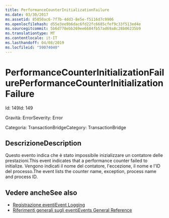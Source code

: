 ```yaml
---
title: PerformanceCounterInitializationFailure
ms.date: 03/30/2017
ms.assetid: 85050ac6-7f7b-4dd3-8e5e-f5116d7c9906
ms.openlocfilehash: d55e3ee9b6dac6fd22fc6685cfef9c33f513ed4e
ms.sourcegitcommit: 5b6d778ebb269ee6684fb57ad69a8c28b06235b9
ms.translationtype: MT
ms.contentlocale: it-IT
ms.lasthandoff: 04/08/2019
ms.locfileid: "59074040"
---
```

# <a name="performancecounterinitializationfailure"></a><span data-ttu-id="b2884-102">PerformanceCounterInitializationFailure</span><span class="sxs-lookup"><span data-stu-id="b2884-102">PerformanceCounterInitializationFailure</span></span>
<span data-ttu-id="b2884-103">Id: 149</span><span class="sxs-lookup"><span data-stu-id="b2884-103">Id: 149</span></span>  
  
 <span data-ttu-id="b2884-104">Gravità: Error</span><span class="sxs-lookup"><span data-stu-id="b2884-104">Severity: Error</span></span>  
  
 <span data-ttu-id="b2884-105">Categoria: TransactionBridge</span><span class="sxs-lookup"><span data-stu-id="b2884-105">Category: TransactionBridge</span></span>  
  
## <a name="description"></a><span data-ttu-id="b2884-106">Descrizione</span><span class="sxs-lookup"><span data-stu-id="b2884-106">Description</span></span>  
 <span data-ttu-id="b2884-107">Questo evento indica che è stato impossibile inizializzare un contatore delle prestazioni.</span><span class="sxs-lookup"><span data-stu-id="b2884-107">This event indicates that a performance counter failed to initialize.</span></span> <span data-ttu-id="b2884-108">Vengono indicati il nome del contatore, l'eccezione, il nome e l'ID del processo.</span><span class="sxs-lookup"><span data-stu-id="b2884-108">The event lists the counter name, exception, process name and process ID.</span></span>  
  
## <a name="see-also"></a><span data-ttu-id="b2884-109">Vedere anche</span><span class="sxs-lookup"><span data-stu-id="b2884-109">See also</span></span>

- [<span data-ttu-id="b2884-110">Registrazione eventi</span><span class="sxs-lookup"><span data-stu-id="b2884-110">Event Logging</span></span>](../../../../../docs/framework/wcf/diagnostics/event-logging/index.md)
- [<span data-ttu-id="b2884-111">Riferimenti generali sugli eventi</span><span class="sxs-lookup"><span data-stu-id="b2884-111">Events General Reference</span></span>](../../../../../docs/framework/wcf/diagnostics/event-logging/events-general-reference.md)
